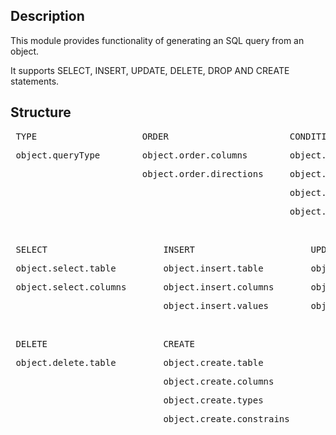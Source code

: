 ## Description

This module provides functionality of generating an SQL query from an object.

It supports SELECT, INSERT, UPDATE, DELETE, DROP AND CREATE statements.

## Structure


<pre> TYPE                    ORDER                       CONDITION                               LIMIT </pre>
<pre> object.queryType        object.order.columns        object.condition.columns                object.limit.count</pre>
<pre>                         object.order.directions     object.condition.operators</pre>
<pre>                                                     object.condition.values</pre>
<pre>                                                     object.condition.logicalOperators</pre>
<br/>
<pre> SELECT                      INSERT                      UPDATE                        DROP</pre>
<pre> object.select.table         object.insert.table         object.update.table           object.drop.table</pre>
<pre> object.select.columns       object.insert.columns       object.update.columns</pre>                            
<pre>                             object.insert.values        object.update.values</pre>
<br/>
<pre> DELETE                      CREATE  </pre>     
<pre> object.delete.table         object.create.table</pre>
<pre>                             object.create.columns</pre>
<pre>                             object.create.types</pre>
<pre>                             object.create.constrains</pre>

